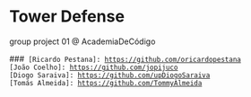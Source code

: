 # Tower Defense
group project 01 @ AcademiaDeCódigo

###<Code Cadets/>
[Ricardo Pestana]: https://github.com/oricardopestana
[João Coelho]: https://github.com/jopijuco
[Diogo Saraiva]: https://github.com/upDiogoSaraiva
[Tomás Almeida]: https://github.com/TommyAlmeida
